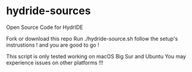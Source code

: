 # hydride-sources
Open Source Code for HydrIDE

Fork or download this repo
Run ./hydride-source.sh 
follow the setup's instrustions !
and you are good to go !

This script is only tested working on macOS Big Sur and Ubuntu
You may experience issues on other platforms !!!
